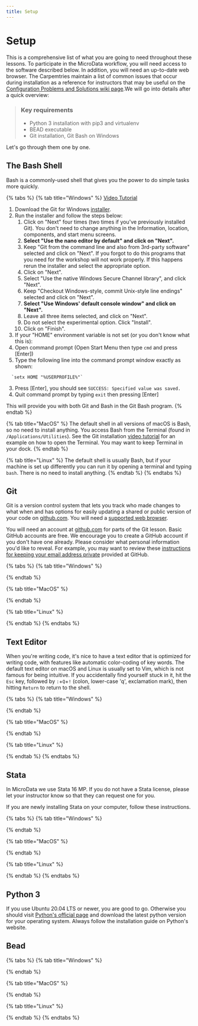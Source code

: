 ```yaml
---
title: Setup
---
```


# Setup

This is a comprehensive list of what you are going to need throughout these lessons. To participate in the MicroData workflow, you will need access to the software described below. In addition, you will need an up-to-date web browser. The Carpemtries maintain a list of common issues that occur during installation as a reference for instructors that may be useful on the [Configuration Problems and Solutions wiki page](https://github.com/swcarpentry/workshop-template/wiki/Configuration-Problems-and-Solutions).We will go into details after a quick overview:

> ### Key requirements
>
> * Python 3 installation with pip3 and virtualenv
> * BEAD executable
> * Git installation, Git Bash on Windows

Let's go through them one by one.

## The Bash Shell

Bash is a commonly-used shell that gives you the power to do simple tasks more quickly.

{% tabs %}
{% tab title="Windows" %}
 [Video Tutorial](https://www.youtube.com/watch?v=339AEqk9c-8)

1. Download the Git for Windows [installer](https://git-for-windows.github.io/).
2. Run the installer and follow the steps below:
   1.  Click on "Next" four times \(two times if you've previously installed Git\). You don't need to change anything in the Information, location, components, and start menu screens.
   2.  **Select "Use the nano editor by default" and click on "Next".**
   3.  Keep "Git from the command line and also from 3rd-party software" selected and click on "Next". If you forgot to do this programs that you need for the workshop will not work properly. If this happens rerun the installer and select the appropriate option.
   4. Click on "Next".
   5. Select "Use the native Windows Secure Channel library", and click "Next".
   6.  Keep "Checkout Windows-style, commit Unix-style line endings" selected and click on "Next".
   7.  **Select "Use Windows' default console window" and click on "Next".**
   8. Leave all three items selected, and click on "Next".
   9. Do not select the experimental option. Click "Install".
   10. Click on "Finish".
3.  If your "HOME" environment variable is not set \(or you don't know what this is\):
   1. Open command prompt \(Open Start Menu then type `cmd` and press \[Enter\]\)
   2.  Type the following line into the command prompt window exactly as shown:

      `setx HOME "%USERPROFILE%"`

   3. Press \[Enter\], you should see `SUCCESS: Specified value was saved.`
   4. Quit command prompt by typing `exit` then pressing \[Enter\]

This will provide you with both Git and Bash in the Git Bash program.
{% endtab %}

{% tab title="MacOS" %}
 The default shell in all versions of macOS is Bash, so no need to install anything. You access Bash from the Terminal \(found in `/Applications/Utilities`\). See the Git installation [video tutorial](https://www.youtube.com/watch?v=9LQhwETCdwY) for an example on how to open the Terminal. You may want to keep Terminal in your dock.
{% endtab %}

{% tab title="Linux" %}
 The default shell is usually Bash, but if your machine is set up differently you can run it by opening a terminal and typing `bash`. There is no need to install anything.
{% endtab %}
{% endtabs %}

## Git

Git is a version control system that lets you track who made changes to what when and has options for easily updating a shared or public version of your code on [github.com](https://github.com/). You will need a [supported web browser](https://help.github.com/articles/supported-browsers/).

 You will need an account at [github.com](https://github.com/) for parts of the Git lesson. Basic GitHub accounts are free. We encourage you to create a GitHub account if you don't have one already. Please consider what personal information you'd like to reveal. For example, you may want to review these [instructions for keeping your email address private](https://help.github.com/articles/keeping-your-email-address-private/) provided at GitHub.

{% tabs %}
{% tab title="Windows" %}

{% endtab %}

{% tab title="MacOS" %}

{% endtab %}

{% tab title="Linux" %}

{% endtab %}
{% endtabs %}

## Text Editor

When you're writing code, it's nice to have a text editor that is optimized for writing code, with features like automatic color-coding of key words. The default text editor on macOS and Linux is usually set to Vim, which is not famous for being intuitive. If you accidentally find yourself stuck in it, hit the `Esc` key, followed by `:`+`Q`+`!` \(colon, lower-case 'q', exclamation mark\), then hitting `Return` to return to the shell.

{% tabs %}
{% tab title="Windows" %}

{% endtab %}

{% tab title="MacOS" %}

{% endtab %}

{% tab title="Linux" %}

{% endtab %}
{% endtabs %}

## Stata

In MicroData we use Stata 16 MP. If you do not have a Stata license, please let your instructor know so that they can request one for you.

If you are newly installing Stata on your computer, follow these instructions.

{% tabs %}
{% tab title="Windows" %}

{% endtab %}

{% tab title="MacOS" %}

{% endtab %}

{% tab title="Linux" %}

{% endtab %}
{% endtabs %}

## Python 3

If you use Ubuntu 20.04 LTS or newer, you are good to go. Otherwise you should visit [Python's official page](https://www.python.org/downloads/) and download the latest python version for your operating system. Always follow the installation guide on Python's website.

## Bead

{% tabs %}
{% tab title="Windows" %}

{% endtab %}

{% tab title="MacOS" %}

{% endtab %}

{% tab title="Linux" %}

{% endtab %}
{% endtabs %}

